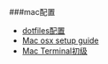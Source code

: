 ###mac配置
- [dotfiles配置](http://blog.coderzh.com/2016/03/19/dotfiles/?hmsr=toutiao.io&utm_medium=toutiao.io&utm_source=toutiao.io)
- [Mac osx setup guide](http://sourabhbajaj.com/mac-setup/)
- [Mac Terminal初级](https://www.renfei.org/blog/mac-os-x-terminal-101.html)
